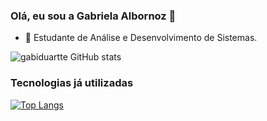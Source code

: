 ### Olá, eu sou a Gabriela Albornoz 👋




- 🔭 Estudante de Análise e Desenvolvimento de Sistemas.

![gabiduartte GitHub stats](https://github-readme-stats.vercel.app/api?username=gabiduartte&show_icons=true&theme=synthwave)

### Tecnologias já utilizadas
 
[![Top Langs](https://github-readme-stats.vercel.app/api/top-langs/?username=gabiduartte&layout=compact)](https://github.com/anuraghazra/github-readme-stats)
 

